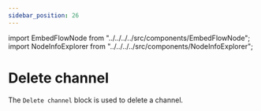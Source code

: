 ```yaml
---
sidebar_position: 26
---
```


import EmbedFlowNode from "../../../../src/components/EmbedFlowNode";
import NodeInfoExplorer from "../../../../src/components/NodeInfoExplorer";

# Delete channel

<EmbedFlowNode type="action_channel_delete" />

The `Delete channel` block is used to delete a channel.

<NodeInfoExplorer type="action_channel_delete" />
